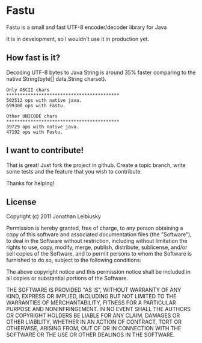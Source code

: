 # Fastu

Fastu is a small and fast UTF-8 encoder/decoder library for Java

It is in development, so I wouldn't use it in production yet.

## How fast is it?
Decoding UTF-8 bytes to Java String is around 35% faster comparing to the native String(byte[] data,String charset).

	Only ASCII chars
	******************************************
	502512 ops with native java.
	699300 ops with Fastu.
	
	Other UNICODE chars
	******************************************
	39729 ops with native java.
	47192 ops with Fastu.
 
## I want to contribute!

That is great! Just fork the project in github. Create a topic branch, write some tests and the feature that you wish to contribute.

Thanks for helping!

## License

Copyright (c) 2011 Jonathan Leibiusky

Permission is hereby granted, free of charge, to any person
obtaining a copy of this software and associated documentation
files (the "Software"), to deal in the Software without
restriction, including without limitation the rights to use,
copy, modify, merge, publish, distribute, sublicense, and/or sell
copies of the Software, and to permit persons to whom the
Software is furnished to do so, subject to the following
conditions:

The above copyright notice and this permission notice shall be
included in all copies or substantial portions of the Software.

THE SOFTWARE IS PROVIDED "AS IS", WITHOUT WARRANTY OF ANY KIND,
EXPRESS OR IMPLIED, INCLUDING BUT NOT LIMITED TO THE WARRANTIES
OF MERCHANTABILITY, FITNESS FOR A PARTICULAR PURPOSE AND
NONINFRINGEMENT. IN NO EVENT SHALL THE AUTHORS OR COPYRIGHT
HOLDERS BE LIABLE FOR ANY CLAIM, DAMAGES OR OTHER LIABILITY,
WHETHER IN AN ACTION OF CONTRACT, TORT OR OTHERWISE, ARISING
FROM, OUT OF OR IN CONNECTION WITH THE SOFTWARE OR THE USE OR
OTHER DEALINGS IN THE SOFTWARE.

